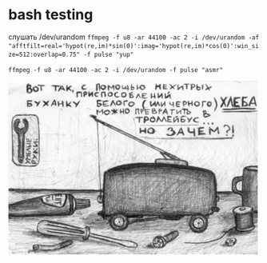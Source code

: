 # bash testing

слушать /dev/urandom
`ffmpeg -f u8 -ar 44100 -ac 2 -i /dev/urandom -af "afftfilt=real='hypot(re,im)*sin(0)':imag='hypot(re,im)*cos(0)':win_size=512:overlap=0.75" -f pulse "yup"`

`ffmpeg -f u8 -ar 44100 -ac 2 -i /dev/urandom -f pulse "asmr"`


![1](trolleybus-from-bread.jpg)
